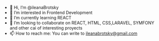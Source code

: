- 👋 Hi, I’m @ileanaBrotsky
- 👀 I’m interested in Frontend Development
- 🌱 I’m currently learning REACT
- 💞️ I’m looking to collaborate on REACT, HTML, CSS,LARAVEL, SYMFONY and other cai of interesting proyects
- 📫 How to reach me: You can write to ileanabrotsky@gmail.com
<!---
ileanaBrotsky/ileanaBrotsky is a ✨ special ✨ repository because its `README.md` (this file) appears on your GitHub profile.
You can click the Preview link to take a look at your changes.
--->
